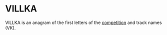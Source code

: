 # VILLKA
VILLKA is an anagram of the first letters of the [competition](https://ai-learninglab.itmo.ru/) and track names (VK).
